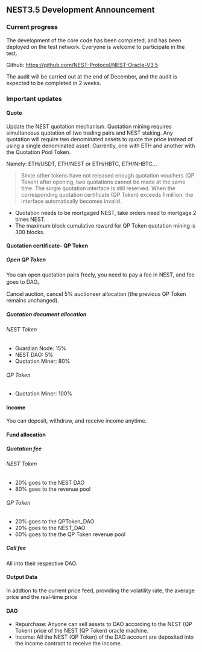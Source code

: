 ## NEST3.5 Development Announcement

### Current progress

The development of the core code has been completed, and has been deployed on the test network. Everyone is welcome to participate in the test.

Github: https://github.com/NEST-Protocol/NEST-Oracle-V3.5

The audit will be carried out at the end of December, and the audit is expected to be completed in 2 weeks.

### Important updates
#### Quote

Update the NEST quotation mechanism. Quotation mining requires simultaneous quotation of two trading pairs and NEST staking. Any quotation will require two denominated assets to quote the price instead of using a single denominated asset. Currently, one with ETH and another with the Quotation Pool Token.


Namely: ETH/USDT, ETH/NEST or ETH/HBTC, ETH/NHBTC...

> Since other tokens have not released enough quotation vouchers (QP Token) after opening, two quotations cannot be made at the same time. The single quotation interface is still reserved. When the corresponding quotation certificate (QP Token) exceeds 1 million, the interface automatically becomes invalid.

- Quotation needs to be mortgaged NEST, take orders need to mortgage 2 times NEST.
- The maximum block cumulative reward for QP Token quotation mining is 300 blocks.

#### Quotation certificate- QP Token
##### Open QP Token

You can open quotation pairs freely, you need to pay a fee in NEST, and fee goes to DAO。

Cancel auction, cancel 5% auctioneer allocation (the previous QP Token remains unchanged).

##### Quotation document allocation
###### NEST Token

- Guardian Node: 15%
- NEST DAO: 5%
- Quotation Miner: 80%

###### QP Token

- Quotation Miner: 100%

#### Income

You can deposit, withdraw, and receive income anytime.

#### Fund allocation
##### Quotation fee
###### NEST Token
- 20% goes to the NEST DAO
- 80% goes to the revenue pool

###### QP Token

- 20% goes to the QPToken_DAO
- 20% goes to the NEST_DAO
- 60% goes to the the QP Token revenue pool

##### Call fee

All into their respective DAO.

#### Output Data

In addtion to the current price feed, providing the volatility rate, the average price and the real-time price

#### DAO

- Repurchase: Anyone can sell assets to DAO according to the NEST (QP Token) price of the NEST (QP Token) oracle machine.
- Income: All the NEST (QP Token) of the DAO account are deposited into the income contract to receive the income.

